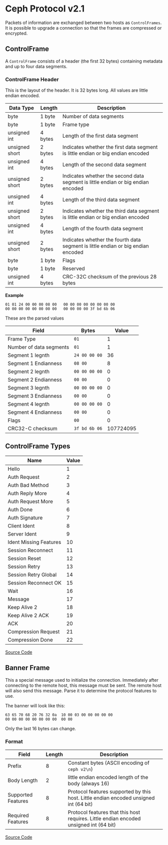 # Ceph Protocol v2.1

Packets of information are exchanged between two hosts as `ControlFrames`. It is possible to upgrade a connection so that the frames are compressed or encrypted.

## ControlFrame

A `ControlFrame` consists of a header (the first 32 bytes) containing metadata and up to four data segments.

### ControlFrame Header

This is the layout of the header. It is 32 bytes long. All values are little endian encoded.

| Data Type      | Length  | Description                       |
| -------------- | ------- | --------------------------------- |
| byte           | 1 byte  | Number of data segments           |
| byte           | 1 byte  | Frame type                        |
| unsigned int   | 4 bytes | Length of the first data segment  |
| unsigned short | 2 bytes | Indicates whether the first data segment is little endian or big endian encoded |
| unsigned int   | 4 bytes | Length of the second data segment |
| unsigned short | 2 bytes | Indicates whether the second data segment is little endian or big endian encoded |
| unsigned int   | 4 bytes | Length of the third data segment  |
| unsigned short | 2 bytes | Indicates whether the third data segment is little endian or big endian encoded |
| unsigned int   | 4 bytes | Length of the fourth data segment |
| unsigned short | 2 bytes | Indicates whether the fourth data segment is little endian or big endian encoded |
| byte           | 1 byte  | Flags                             |
| byte           | 1 byte  | Reserved                          |
| unsigned int   | 4 bytes | CRC-32C checksum of the previous 28 bytes |

**Example**
```
01 01 24 00 00 00 08 00   00 00 00 00 00 00 00 00
00 00 00 00 00 00 00 00   00 00 00 00 3f bd 6b 06
```

These are the parsed values

| Field                   | Bytes         | Value     |
| ----------------------- | ------------- | --------- |
| Frame Type              | `01`          | 1         |
| Number of data segments | `01`          | 1         |
| Segment 1 legnth        | `24 00 00 00` | 36        |
| Segment 1 Endianness    | `08 00`       | 8         |
| Segment 2 legnth        | `00 00 00 00` | 0         |
| Segment 2 Endianness    | `00 00`       | 0         |
| Segment 3 legnth        | `00 00 00 00` | 0         |
| Segment 3 Endianness    | `00 00`       | 0         |
| Segment 4 legnth        | `00 00 00 00` | 0         |
| Segment 4 Endianness    | `00 00`       | 0         |
| Flags                   | `00`          | 0         |
| CRC32-C checksum        | `3f bd 6b 06` | 107724095 |

## ControlFrame Types

| Name                   | Value |
| ---------------------- | ----- |
| Hello                  | 1     |
| Auth Request           | 2     |
| Auth Bad Method        | 3     |
| Auth Reply More        | 4     |
| Auth Request More      | 5     |
| Auth Done              | 6     |
| Auth Signature         | 7     |
| Client Ident           | 8     |
| Server Ident           | 9     |
| Ident Missing Features | 10    |
| Session Reconnect      | 11    |
| Session Reset          | 12    |
| Session Retry          | 13    |
| Session Retry Global   | 14    |
| Session Reconnect OK   | 15    |
| Wait                   | 16    |
| Message                | 17    |
| Keep Alive 2           | 18    |
| Keep Alive 2 ACK       | 19    |
| ACK                    | 20    |
| Compression Request    | 21    |
| Compression Done       | 22    |

[Source Code](https://github.com/ceph/ceph/blob/main/src/msg/async/frames_v2.h#L39)

## Banner Frame

This a special message used to initialize the connection. Immediately after connecting to the remote host, this message must be sent. The remote host will also send this message. Parse it to determine the protocol features to use.

The banner will look like this:

```
63 65 70 68 20 76 32 0a  10 00 03 00 00 00 00 00
00 00 00 00 00 00 00 00  00 00
```

Only the last 16 bytes can change.

### Format

| Field              | Length | Description                                          |
| ------------------ | ------ | ---------------------------------------------------- |
| Prefix             | 8      | Constant bytes (ASCII encoding of `ceph v2\n`)       |
| Body Length        | 2      | little endian encoded length of the body (always 16) |
| Supported Features | 8      | Protocol features supported by this host. Little endian encoded unsigned int (64 bit) |
| Required Features  | 8      | Protocol features that this host requires. Little endian encoded unsigned int (64 bit) |

[Source Code](https://github.com/ceph/ceph/blob/main/src/msg/async/ProtocolV2.cc#L851)
